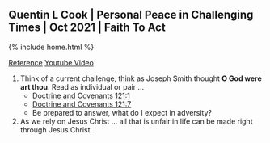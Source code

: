 ## Quentin L Cook | Personal Peace in Challenging Times | Oct 2021 | Faith To Act

{% include home.html %}

[Reference](https://www.churchofjesuschrist.org/study/general-conference/2021/10/46cook?lang=eng)
[Youtube Video](https://www.youtube.com/watch?v=ADe6G5u0ljw)

1. Think of a current challenge, think as Joseph Smith thought **O God were art thou**.  Read as individual or pair ...
    * [Doctrine and Covenants 121:1](https://www.churchofjesuschrist.org/study/scriptures/dc-testament/dc/121.1?lang=eng#p0)
    * [Doctrine and Covenants 121:7](https://www.churchofjesuschrist.org/study/scriptures/dc-testament/dc/121.7?lang=eng#p6)
    * Be prepared to answer, what do I expect in adversity?
1. As we rely on Jesus Christ ... all that is unfair in life can be made right through Jesus Christ.
